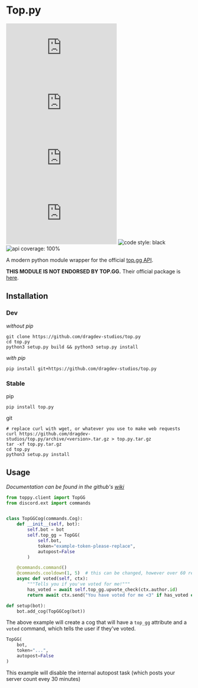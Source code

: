 # Top.py
![issues: unresolved](https://img.shields.io/github/issues/dragdev-studios/top.py?style=flat-square)
![pull requests: unresolved](https://img.shields.io/github/issues-pr/dragdev-studios/top.py?style=flat-square)
![version: unresolved](https://img.shields.io/pypi/v/top.py?style=flat-square)
![downloads: unresolved](https://img.shields.io/pypi/dw/top.py?style=flat-square)
![code style: black](https://img.shields.io/badge/code%20style-black-black?style=flat-square)
![api coverage: 100%](https://img.shields.io/badge/top.gg%20api%20coverage-100%25-blue?style=flat-square)


A modern python module wrapper for the official [top.gg API](https://docs.top.gg).

**THIS MODULE IS NOT ENDORSED BY TOP.GG.** Their official package is [here](https://pypi.org/project/dblpy).


## Installation
### Dev
*without pip*
```shell
git clone https://github.com/dragdev-studios/top.py
cd top.py
python3 setup.py build && python3 setup.py install
```
*with pip*
```shell
pip install git+https://github.com/dragdev-studios/top.py
```

### Stable
pip
```shell
pip install top.py
```

git
```shell
# replace curl with wget, or whatever you use to make web requests
curl https://github.com/dragdev-studios/top.py/archive/<version>.tar.gz > top.py.tar.gz
tar -xf top.py.tar.gz
cd top.py
python3 setup.py install
```

## Usage
*Documentation can be found in the github's [wiki](https://github.com/dragdev-studios/top.py/wiki)*

```python
from toppy.client import TopGG
from discord.ext import commands


class TopGGCog(commands.Cog):
    def __init__(self, bot):
        self.bot = bot
        self.top_gg = TopGG(
            self.bot,
            token="example-token-please-replace",
            autopost=False
        )

    @commands.command()
    @commands.cooldown(1, 5)  # this can be changed, however over 60 requests per minute will get you blocked.
    async def voted(self, ctx):
        """Tells you if you've voted for me!"""
        has_voted = await self.top_gg.upvote_check(ctx.author.id)
        return await ctx.send("You have voted for me <3" if has_voted else "No, you haven't. Please vote!")

def setup(bot):
    bot.add_cog(TopGGCog(bot))
```
The above example will create a cog that will have a `top_gg` attribute and a `voted` command, which tells the user if
they've voted.

```python
TopGG(
    bot,
    token="...",
    autopost=False
)
```
This example will disable the internal autopost task (which posts your server count evey 30 minutes)
